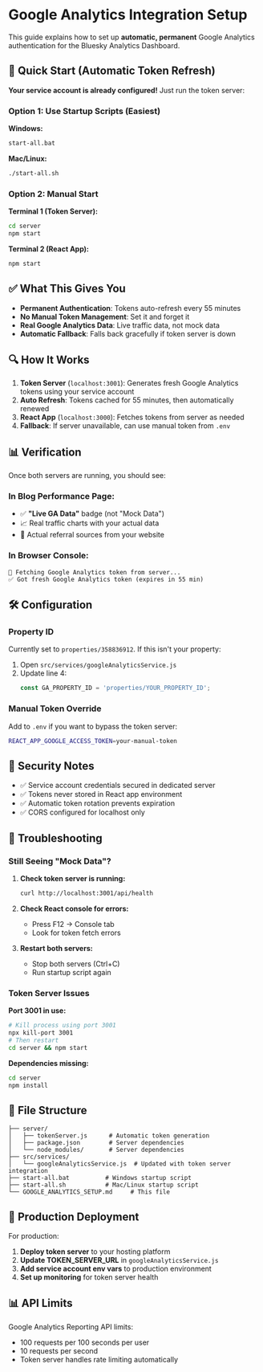 # Google Analytics Integration Setup

This guide explains how to set up **automatic, permanent** Google Analytics authentication for the Bluesky Analytics Dashboard.

## 🚀 Quick Start (Automatic Token Refresh)

**Your service account is already configured!** Just run the token server:

### Option 1: Use Startup Scripts (Easiest)

**Windows:**
```bash
start-all.bat
```

**Mac/Linux:**
```bash
./start-all.sh
```

### Option 2: Manual Start

**Terminal 1 (Token Server):**
```bash
cd server
npm start
```

**Terminal 2 (React App):**
```bash
npm start
```

## ✅ What This Gives You

- **Permanent Authentication**: Tokens auto-refresh every 55 minutes
- **No Manual Token Management**: Set it and forget it
- **Real Google Analytics Data**: Live traffic data, not mock data
- **Automatic Fallback**: Falls back gracefully if token server is down

## 🔍 How It Works

1. **Token Server** (`localhost:3001`): Generates fresh Google Analytics tokens using your service account
2. **Auto Refresh**: Tokens cached for 55 minutes, then automatically renewed
3. **React App** (`localhost:3000`): Fetches tokens from server as needed
4. **Fallback**: If server unavailable, can use manual token from `.env`

## 📊 Verification

Once both servers are running, you should see:

### In Blog Performance Page:
- ✅ **"Live GA Data"** badge (not "Mock Data")
- 📈 Real traffic charts with your actual data
- 🔗 Actual referral sources from your website

### In Browser Console:
```
🔄 Fetching Google Analytics token from server...
✅ Got fresh Google Analytics token (expires in 55 min)
```

## 🛠 Configuration

### Property ID
Currently set to `properties/358836912`. If this isn't your property:

1. Open `src/services/googleAnalyticsService.js`
2. Update line 4:
   ```javascript
   const GA_PROPERTY_ID = 'properties/YOUR_PROPERTY_ID';
   ```

### Manual Token Override
Add to `.env` if you want to bypass the token server:
```bash
REACT_APP_GOOGLE_ACCESS_TOKEN=your-manual-token
```

## 🔐 Security Notes

- ✅ Service account credentials secured in dedicated server
- ✅ Tokens never stored in React app environment
- ✅ Automatic token rotation prevents expiration
- ✅ CORS configured for localhost only

## 🚨 Troubleshooting

### Still Seeing "Mock Data"?

1. **Check token server is running:**
   ```bash
   curl http://localhost:3001/api/health
   ```

2. **Check React console for errors:**
   - Press F12 → Console tab
   - Look for token fetch errors

3. **Restart both servers:**
   - Stop both servers (Ctrl+C)
   - Run startup script again

### Token Server Issues

**Port 3001 in use:**
```bash
# Kill process using port 3001
npx kill-port 3001
# Then restart
cd server && npm start
```

**Dependencies missing:**
```bash
cd server
npm install
```

## 📁 File Structure

```
├── server/
│   ├── tokenServer.js      # Automatic token generation
│   ├── package.json        # Server dependencies
│   └── node_modules/       # Server dependencies
├── src/services/
│   └── googleAnalyticsService.js  # Updated with token server integration
├── start-all.bat          # Windows startup script
├── start-all.sh           # Mac/Linux startup script
└── GOOGLE_ANALYTICS_SETUP.md     # This file
```

## 🚀 Production Deployment

For production:

1. **Deploy token server** to your hosting platform
2. **Update TOKEN_SERVER_URL** in `googleAnalyticsService.js`
3. **Add service account env vars** to production environment
4. **Set up monitoring** for token server health

## 📊 API Limits

Google Analytics Reporting API limits:
- 100 requests per 100 seconds per user  
- 10 requests per second
- Token server handles rate limiting automatically